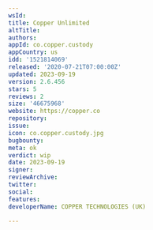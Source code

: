 ```yaml
---
wsId: 
title: Copper Unlimited
altTitle: 
authors: 
appId: co.copper.custody
appCountry: us
idd: '1521814069'
released: '2020-07-21T07:00:00Z'
updated: 2023-09-19
version: 2.6.456
stars: 5
reviews: 2
size: '46675968'
website: https://copper.co
repository: 
issue: 
icon: co.copper.custody.jpg
bugbounty: 
meta: ok
verdict: wip
date: 2023-09-19
signer: 
reviewArchive: 
twitter: 
social: 
features: 
developerName: COPPER TECHNOLOGIES (UK)

---
```


